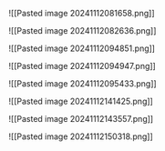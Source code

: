 ![[Pasted image 20241112081658.png]]

![[Pasted image 20241112082636.png]]


![[Pasted image 20241112094851.png]]


![[Pasted image 20241112094947.png]]


![[Pasted image 20241112095433.png]]


![[Pasted image 20241112141425.png]]



![[Pasted image 20241112143557.png]]


![[Pasted image 20241112150318.png]]